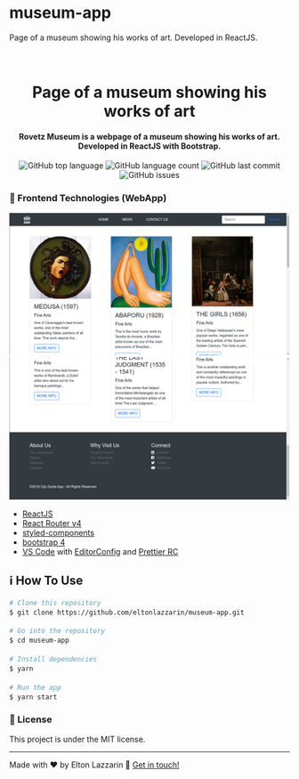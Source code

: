 # museum-app
Page of a museum showing his works of art. Developed in ReactJS.
<h1 align="center">
    <img alt="" src="" />
    <br>
    Page of a museum showing his works of art
</h1>

<h4 align="center">
  Rovetz Museum is a webpage of a museum showing his works of art. Developed in ReactJS with Bootstrap.
</h4>
<p align="center">
  <img alt="GitHub top language" src="https://img.shields.io/github/languages/top/eltonlazzarin/museum-app">

  <img alt="GitHub language count" src="https://img.shields.io/github/languages/count/eltonlazzarin/museum-app">

  <img alt="GitHub last commit" src="https://img.shields.io/github/last-commit/eltonlazzarin/museum-app">

  <img alt="GitHub issues" src="https://img.shields.io/github/issues/eltonlazzarin/museum-app">

### :rocket: Frontend Technologies (WebApp)

<img alt="Github Search Page" src="https://github.com/eltonlazzarin/museum-app/blob/master/src/screenshots/mainPage.png">

<img alt="Github Search Page" src="https://github.com/eltonlazzarin/museum-app/blob/master/src/screenshots/mainFooter.png">

- [ReactJS](https://reactjs.org/)
- [React Router v4](https://github.com/ReactTraining/react-router)
- [styled-components](https://www.styled-components.com/)
- [bootstrap 4](https://github.com/twbs/bootstrap/tree/v4-dev)
- [VS Code](https://code.visualstudio.com) with [EditorConfig](https://marketplace.visualstudio.com/items?itemName=EditorConfig.EditorConfig) and [Prettier RC](https://github.com/prettier/prettier)

## :information_source: How To Use

```bash
# Clone this repository
$ git clone https://github.com/eltonlazzarin/museum-app.git

# Go into the repository
$ cd museum-app

# Install dependencies
$ yarn

# Run the app
$ yarn start
```

### :memo: License

This project is under the MIT license.

---

Made with ♥ by Elton Lazzarin :wave: [Get in touch!](https://www.linkedin.com/in/eltonlazzarin/)
